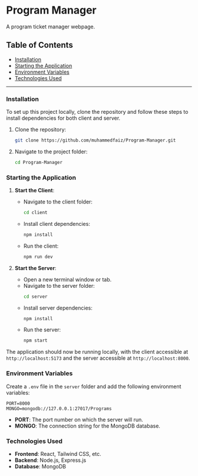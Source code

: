 
# Program Manager

A program ticket manager webpage.

## Table of Contents

- [Installation](#installation)
- [Starting the Application](#starting-the-application)
- [Environment Variables](#environment-variables)
- [Technologies Used](#technologies-used)


---

### Installation

To set up this project locally, clone the repository and follow these steps to install dependencies for both client and server.

1. Clone the repository:
   ```bash
   git clone https://github.com/muhammedfaiz/Program-Manager.git
   ```

2. Navigate to the project folder:
   ```bash
   cd Program-Manager
   ```

### Starting the Application

1. **Start the Client**:
   - Navigate to the client folder:
     ```bash
     cd client
     ```
   - Install client dependencies:
     ```bash
     npm install
     ```
   - Run the client:
     ```bash
     npm run dev
     ```

2. **Start the Server**:
   - Open a new terminal window or tab.
   - Navigate to the server folder:
     ```bash
     cd server
     ```
   - Install server dependencies:
     ```bash
     npm install
     ```
   - Run the server:
     ```bash
     npm start
     ```

The application should now be running locally, with the client accessible at `http://localhost:5173` and the server accessible at `http://localhost:8000`.

### Environment Variables

Create a `.env` file in the `server` folder and add the following environment variables:

```plaintext
PORT=8000
MONGO=mongodb://127.0.0.1:27017/Programs
```

- **PORT**: The port number on which the server will run.
- **MONGO**: The connection string for the MongoDB database.

### Technologies Used

- **Frontend**: React, Tailwind CSS, etc.
- **Backend**: Node.js, Express.js
- **Database**: MongoDB

